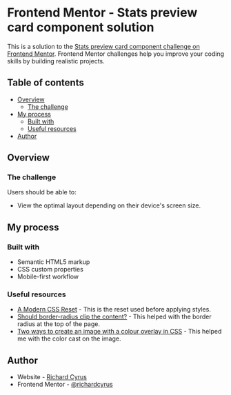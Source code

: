 # Frontend Mentor - Stats preview card component solution

This is a solution to the [Stats preview card component challenge on Frontend Mentor](https://www.frontendmentor.io/challenges/stats-preview-card-component-8JqbgoU62). Frontend Mentor challenges help you improve your coding skills by building realistic projects.

## Table of contents

- [Overview](#overview)
  - [The challenge](#the-challenge)
- [My process](#my-process)
  - [Built with](#built-with)
  - [Useful resources](#useful-resources)
- [Author](#author)

## Overview

### The challenge

Users should be able to:

- View the optimal layout depending on their device's screen size.

## My process

### Built with

- Semantic HTML5 markup
- CSS custom properties
- Mobile-first workflow

### Useful resources

- [A Modern CSS Reset](https://piccalil.li/blog/a-modern-css-reset/) - This is the reset used before applying styles.
- [Should border-radius clip the content?](https://stackoverflow.com/questions/8582176/should-border-radius-clip-the-content) - This helped with the border radius at the top of the page.
- [Two ways to create an image with a colour overlay in CSS](https://dev.to/ellen_dev/two-ways-to-achieve-an-image-colour-overlay-with-css-eio) - This helped me with the color cast on the image.

## Author

- Website - [Richard Cyrus](https://www.richardcyrus.com)
- Frontend Mentor - [@richardcyrus](https://www.frontendmentor.io/profile/richardcyrus)
